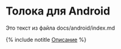 # Толока для Android

Это текст из файла docs/android/index.md

{% include notitle [Описание](../../_includes/start-page.md) %}
